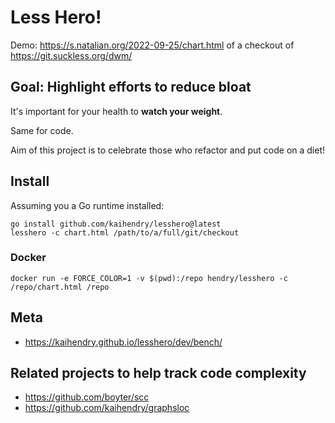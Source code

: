 # Less Hero!

Demo: https://s.natalian.org/2022-09-25/chart.html of a checkout of https://git.suckless.org/dwm/

## Goal: Highlight efforts to reduce bloat

It's important for your health to **watch your weight**.

Same for code.

Aim of this project is to celebrate those who refactor and put code on
a diet!

## Install

Assuming you a Go runtime installed:

    go install github.com/kaihendry/lesshero@latest
    lesshero -c chart.html /path/to/a/full/git/checkout

### Docker

    docker run -e FORCE_COLOR=1 -v $(pwd):/repo hendry/lesshero -c /repo/chart.html /repo

## Meta

- https://kaihendry.github.io/lesshero/dev/bench/

## Related projects to help track code complexity

- https://github.com/boyter/scc
- https://github.com/kaihendry/graphsloc
